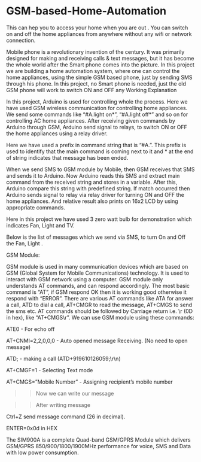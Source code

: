 # GSM-based-Home-Automation
This can hep you to access your home when you are out . You can switch on and off the home appliances from anywhere without any wifi or network connection.


Mobile phone is a revolutionary invention of the century. It was primarily designed for making and receiving calls & text messages, but it has become the whole world after the Smart phone comes into the picture. In this project we are building a home automation system, where one can control the home appliances, using the simple GSM based phone, just by sending SMS through his phone. In this project, no Smart phone is needed, just the old GSM phone will work to switch ON and OFF any
Working Explanation

In this project, Arduino is used for controlling whole the process. Here we have used GSM wireless communication for controlling home appliances. We send some commands like “#A.light on*”, “#A.light off*” and so on for controlling AC home appliances. After receiving given commands by Arduino through GSM, Arduino send signal to relays, to switch ON or OFF the home appliances using a relay driver.

Here we have used a prefix in command string that is “#A.”. This prefix is used to identify that the main command is coming next to it and * at the end of string indicates that message has been ended.

When we send SMS to GSM module by Mobile, then GSM receives that SMS and sends it to Arduino. Now Arduino reads this SMS and extract main command from the received string and stores in a variable. After this, Arduino compare this string with predefined string. If match occurred then Arduino sends signal to relay via relay driver for turning ON and OFF the home appliances. And relative result also prints on 16x2 LCD by using appropriate commands.

Here in this project we have used 3 zero watt bulb for demonstration which indicates Fan, Light and TV.

Below is the list of messages which we send via SMS, to turn On and Off the Fan, Light .

GSM Module:

GSM module is used in many communication devices which are based on GSM (Global System for Mobile Communications) technology. It is used to interact with GSM network using a computer. GSM module only understands AT commands, and can respond accordingly. The most basic command is “AT”, if GSM respond OK then it is working good otherwise it respond with “ERROR”. There are various AT commands like ATA for answer a call, ATD to dial a call, AT+CMGR to read the message, AT+CMGS to send the sms etc. AT commands should be followed by Carriage return i.e. \r (0D in hex), like “AT+CMGS\r”. We can use GSM module using these commands:

ATE0 - For echo off

AT+CNMI=2,2,0,0,0 <ENTER> - Auto opened message Receiving. (No need to open message)

ATD<Mobile Number>; <ENTER> - making a call (ATD+919610126059;\r\n)

AT+CMGF=1 <ENTER> - Selecting Text mode

AT+CMGS=”Mobile Number” <ENTER> - Assigning recipient’s mobile number

>>Now we can write our message

>>After writing message

Ctrl+Z send message command (26 in decimal).

ENTER=0x0d in HEX

The SIM900A is a complete Quad-band GSM/GPRS Module which delivers GSM/GPRS 850/900/1800/1900MHz performance for voice, SMS and Data with low power consumption.
